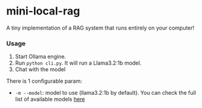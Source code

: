 # mini-local-rag

A tiny implementation of a RAG system that runs entirely on your computer!

### Usage

1. Start Ollama engine.
2. Run `python cli.py`. It will run a Llama3.2:1b model.
3. Chat with the model

There is 1 configurable param: <br>
* `-m --model`: model to use (llama3.2:1b by default). You can check the full list of available models [here](https://ollama.com/library)
